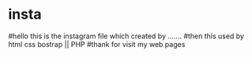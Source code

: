 # insta
#hello this is the instagram file which created by .......
#then this used by html css bostrap || PHP
#thank for visit my web pages
